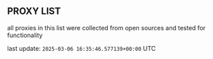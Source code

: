 ## PROXY LIST

all proxies in this list were collected from open sources and tested for functionality

last update: `2025-03-06 16:35:46.577139+00:00` UTC